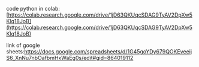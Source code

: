 code python in colab:[https://colab.research.google.com/drive/1jD63QKUqcSDAG9TyAV2DpXw5Klq18JoB](https://colab.research.google.com/drive/1jD63QKUqcSDAG9TyAV2DpXw5Klq18JoB)

link of google sheets:https://docs.google.com/spreadsheets/d/1G45goYDy679QOKEveeijS6_XnNu7nbOafbmHxWaEg0s/edit#gid=864019112
